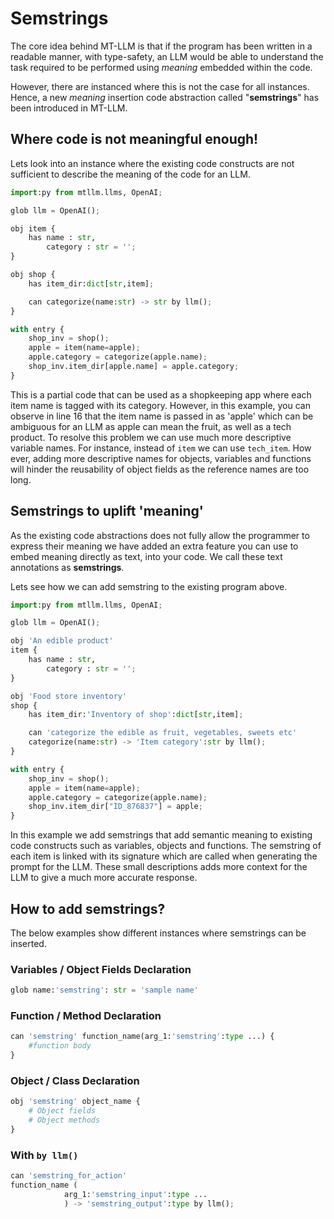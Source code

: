 # Semstrings

The core idea behind MT-LLM is that if the program has been written in a readable manner, with type-safety, an LLM would be able to understand the task required to be performed using _meaning_ embedded within the code.

However, there are instanced where this is not the case for all instances. Hence, a new _meaning_ insertion code abstraction called "**semstrings**" has been introduced in MT-LLM.

## Where code is not meaningful enough!

Lets look into an instance where the existing code constructs are not sufficient to describe the meaning of the code for an LLM.

```python | apple.jac
import:py from mtllm.llms, OpenAI;

glob llm = OpenAI();

obj item {
    has name : str,
        category : str = '';
}

obj shop {
    has item_dir:dict[str,item];

    can categorize(name:str) -> str by llm();
}

with entry {
    shop_inv = shop();
    apple = item(name=apple);
    apple.category = categorize(apple.name);
    shop_inv.item_dir[apple.name] = apple.category;
}
```

This is a partial code that can be used as a shopkeeping app where each item name is tagged with its category. However, in this example, you can observe in line 16 that the item name is passed in as 'apple' which can be ambiguous for an LLM as apple can mean the fruit, as well as a tech product. To resolve this problem we can use much more descriptive variable names. For instance, instead of ```item``` we can use ```tech_item```. How ever, adding more descriptive names for objects, variables and functions will hinder the reusability of object fields as the reference names are too long.

## Semstrings to uplift 'meaning'


As the existing code abstractions does not fully allow the programmer to express their meaning we have added an extra feature you can use to embed meaning directly as text, into your code. We call these text annotations as **semstrings**.

Lets see how we can add semstring to the existing program above.

```python | apple.jac
import:py from mtllm.llms, OpenAI;

glob llm = OpenAI();

obj 'An edible product'
item {
    has name : str,
        category : str = '';
}

obj 'Food store inventory'
shop {
    has item_dir:'Inventory of shop':dict[str,item];

    can 'categorize the edible as fruit, vegetables, sweets etc'
    categorize(name:str) -> 'Item category':str by llm();
}

with entry {
    shop_inv = shop();
    apple = item(name=apple);
    apple.category = categorize(apple.name);
    shop_inv.item_dir["ID_876837"] = apple;
}
```
In this example we add semstrings that add semantic meaning to existing code constructs such as variables, objects and functions. The semstring of each item is linked with its signature which are called when generating the prompt for the LLM. These small descriptions adds more context for the LLM to give a much more accurate response.

## How to add semstrings?

The below examples show different instances where semstrings can be inserted.

### Variables / Object Fields Declaration

```python
glob name:'semstring': str = 'sample name'
```
### Function / Method Declaration

```python
can 'semstring' function_name(arg_1:'semstring':type ...) {
    #function body
}
```

### Object / Class Declaration

```python
obj 'semstring' object_name {
    # Object fields
    # Object methods
}
```

### With ```by llm()```

```python
can 'semstring_for_action' 
function_name (
            arg_1:'semstring_input':type ...
            ) -> 'semstring_output':type by llm();
```